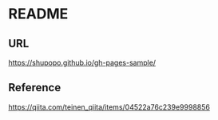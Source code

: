 # README

## URL

https://shupopo.github.io/gh-pages-sample/

## Reference
https://qiita.com/teinen_qiita/items/04522a76c239e9998856


